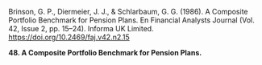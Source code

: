 Brinson, G. P., Diermeier, J. J., & Schlarbaum, G. G. (1986). A Composite Portfolio Benchmark for Pension Plans. En Financial Analysts Journal (Vol. 42, Issue 2, pp. 15–24). Informa UK Limited. https://doi.org/10.2469/faj.v42.n2.15

**48. A Composite Portfolio Benchmark for Pension Plans.**
